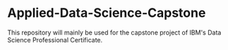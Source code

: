 # Applied-Data-Science-Capstone
This repository will mainly be used for the capstone project of IBM's Data Science Professional Certificate.

